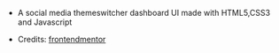 * A social media themeswitcher dashboard UI made with HTML5,CSS3 and Javascript

* Credits: [frontendmentor](https://www.frontendmentor.io)
